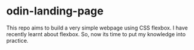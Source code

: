 # odin-landing-page
This repo aims to build a very simple webpage using CSS flexbox. I have recently learnt about flexbox. So, now its time to put my knowledge into practice.
